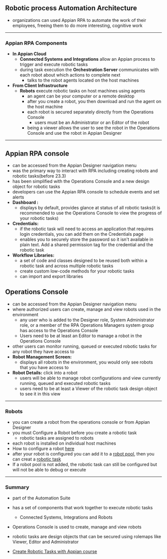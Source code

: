 ## Robotic process Automation Architecture
- organizations can used Appian RPA to automate the work of their employees, freeing them to do more interesting, cognitive work
---
### Appian RPA Components
- **In Appian Cloud**
    - **Connected Systems and Integrations** allow an Appian process to trigger and execute robotic tasks
    - during task execution the **Orchestration Server** communicates with each robot about which actions to complete next
        - talks to the robot agents located on the host machines
- **From Client Infrastructure**
    - **Robots** execute robotic tasks on host machines using agents
        - an agent can be your computer or a remote desktop
        - after you create a robot, you then download and run the agent on the host machine
        - each robot is secured separately directly from the Operations Console
            - users must be an Administrator or an Editor of the robot
        - being a viewer allows the user to see the robot in the Operations Console and use the robot in Appian Designer
---

## Appian RPA console
- can be accessed from the Appian Designer navigation menu
- was the primary way to interact with RPA including creating robots and robotic tasks(before 23.3)
- has been simplified with the Operations Console and a new design object for robotic tasks
- developers can use the Appian RPA console to schedule events and set alerts
- **Dashboard :**
    - displays by default, provides glance at status of all robotic tasks(it is recommended to use the Operations Console to view the progress of your robotic tasks)
- **Credentials:**
    - if the robotic task will need to access an application that requires login credentials, you can add them on the Credentials page
    - enables you to securely store the password so it isn't available in plain text. Add a shared permission tag for the credential and the robotic task
- **Workflow Libraries:**
    - a set of code and classes designed to be reused both within a robotic task and across multiple robotic tasks
    - create custom low-code methods for your robotic tasks
    - can import and export libraries

## Operations Console
- can be accessed from the Appian Designer navigation menu
- where authorized users can create, manage and view robots used in the environment
    - any user who is added to the Designer role, System Administrator role, or a member of the RPA Operations Managers system group has access to the Operations Console
    - Users need to be at least an Editor to manage a robot in the Operations Console
- other users can monitor running, queued or executed robotic tasks for any robot they have access to
- **Robot Management Screen:**
    - displays all robots in the environment, you would only see robots that you have access to
- **Robot Details:** click into a robot
    - users will be able to manage robot configurations and view currently running, queued and executed robotic tasks
    - users need to be at least a Viewer of the robotic task design object to see it in this view

---


### Robots
- you can create a robot from the operations console or from Appian Designer
- you must Configure a Robot before you create a robotic task
    - robotic tasks are assigned to robots
- each robot is installed on individual host machines
- How to configure a robot [here](./RobotsAndRoboticTasks.md#configure-robot)
- after your robot is configured you can add it to a [robot pool](./RobotPools.md), then you can creat a [robotic task](./RobotsAndRoboticTasks.md#create-a-robotic-task)
- If a robot pool is not added, the robotic task can still be configured but will not be able to debug or execute
---

### Summary
- part of the Automation Suite
- has a set of components that work together to execute robotic tasks
    - Connected Systems, Integrations and Robots
- Operations Console is used to create, manage and view robots
- robotic tasks are design objects that can be secured using rolemaps like Viewer, Editor and Administrator

- [Create Robotic Tasks with Appian course](https://academy.appian.com/#/online-course-player/a11e15e0-bea2-4218-9ace-9bd2903a1299)